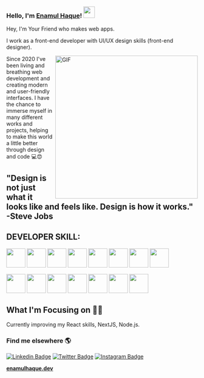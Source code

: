 ###  Hello, I'm [Enamul Haque](https://elastic-hermann-f7d7c6.netlify.app)! <img src="https://media.giphy.com/media/hvRJCLFzcasrR4ia7z/giphy.gif" width="30px">
 
Hey, I'm Your Friend who makes web apps.


I work as a front-end developer with UI/UX design skills (front-end designer).


<img align="right" width="375" alt="GIF" src="https://miro.medium.com/max/1360/1*IRGHmiGsa16stedQvIaZfw.gif" />

Since 2020 I've been living and breathing web development and creating modern and user-friendly interfaces. I have the chance to immerse myself in many different works and projects, helping to make this world a little better through design and code 💻😍

 ## "Design is not just what it looks like and feels like. Design is how it works." -Steve Jobs

## DEVELOPER SKILL:
<img src="https://logo.letskhabar.com/img?tool=html&acol=gold" width="50px"> <img src="https://logo.letskhabar.com/img?tool=css&acol=gold" width="50px"> <img src="https://logo.letskhabar.com/img?tool=bootstrap&acol=gold" width="50px"> <img src="https://logo.letskhabar.com/img?tool=js&acol=gold" width="50px"> <img src="https://logo.letskhabar.com/img?tool=react&acol=gold" width="50px"> <img src="https://logo.letskhabar.com/img?tool=node&acol=gold" width="50px"> <img src="https://logo.letskhabar.com/img?tool=mongodb&acol=gold" width="50px"> <img src="https://logo.letskhabar.com/img?tool=firebase&acol=gold" width="50px"> 


<img src="https://logo.letskhabar.com/img?tool=git&acol=gold" width="50px"> <img src="https://logo.letskhabar.com/img?tool=github&acol=gold" width="50px"> <img src="https://logo.letskhabar.com/img?tool=netlify&acol=gold" width="50px"> <img src="https://logo.letskhabar.com/img?tool=heroku&acol=gold" width="50px"> <img src="https://logo.letskhabar.com/img?tool=vs-code&acol=gold" width="50px"> <img src="https://logo.letskhabar.com/img?tool=npm&acol=gold" width="50px"> <img src="https://logo.letskhabar.com/img?tool=sass&acol=gold" width="50px"> 


## What I'm Focusing on 👨‍💻

Currently improving my React skills, NextJS, Node.js.


### Find me elsewhere 🌎

[![Linkedin Badge](https://img.shields.io/badge/-LinkedIn-blue?style=flat-square&logo=Linkedin&logoColor=white&link=https://www.linkedin.com/in/enamul-haque7/)](https://www.linkedin.com/in/enamulhaquee/) 
[![Twitter Badge](https://img.shields.io/badge/Twitter-1DA1F2?style=for-the-badge&logo=twitter&logoColor=white&link=https://twitter.com/enamulhaque71)](https://twitter.com/enamulhaque71)
[![Instagram Badge](https://img.shields.io/badge/Instagram-E4405F?style=for-the-badge&logo=instagram&logoColor=white&link=https://instagram.com/enamulhaque.dev)](https://instagram.com/enamulhaque.dev)


<!-- Facebook Badge
[![Facebook Badge](https://img.shields.io/badge/-Facebook-blue?style=flat-square&labelColor=1ca0f1&logo=facebook&logoColor=white&link=https://facebook.com/enamulhaquebrown)](https://facebook.com/enamulhaquebrown) 
-->

**[enamulhaque.dev](https://elastic-hermann-f7d7c6.netlify.app/)**
